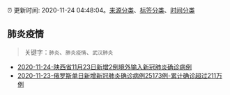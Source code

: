 :alarm_clock: 更新时间: 2020-11-24 04:48:04。[来源分类](../README.md)、[标签分类](../TAGS.md)、[时间分类](../TIMELINE.md)

## 肺炎疫情


> 关键字：`肺炎`、`肺炎疫情`、`武汉肺炎`



- [2020-11-24-陕西省11月23日新增2例境外输入新冠肺炎确诊病例](http://app.cctv.com/special/cportal/detail/arti/index.html?id=ArtivW5UHH518F9tnkxHu0P7201124&isfromapp=1) 
- [2020-11-23-俄罗斯单日新增新冠肺炎确诊病例25173例-累计确诊超过211万例](http://app.cctv.com/special/cportal/detail/arti/index.html?id=ArtieD8y6xMWniiqOhgetNeP201123&isfromapp=1) 